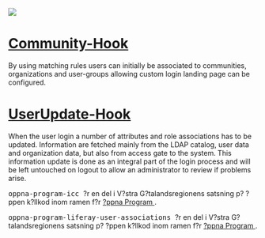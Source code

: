 
<td id="wikicontent" class="psdescription">
  <p>
    <img src="https://oppna-program-liferay-user-associations.googlecode.com/svn/wiki/images/intro.png"/>
  </p>
  <h1>
    <a name="">
    </a>
    <a href="/p/oppna-program-liferay-user-associations/wiki/Community_Hook">
      Community-Hook
    </a>
  </h1>
  <p>
    By using matching rules users can initially be associated to communities, organizations and user-groups allowing custom login landing page can be configured. 
  </p>
  <h1>
    <a name="">
    </a>
    <a href="/p/oppna-program-liferay-user-associations/wiki/UserUpdate_Hook">
      UserUpdate-Hook
    </a>
  </h1>
  <p>
    When the user login a number of attributes and role associations has to be updated. Information are fetched mainly from the LDAP catalog, user data and organization data, but also from access gate to the system. This information update is done as an integral part of the login process and will be left untouched on logout to allow an administrator to review if problems arise.   
  </p>
</td>

  <p>
    <tt>
      oppna-program-icc
    </tt>
     ?r en del i V?stra G?talandsregionens satsning p? ?ppen k?llkod inom ramen f?r 
    <a href="https://github.com/Vastra-Gotalandsregionen//oppna-program">
      ?ppna Program
    </a>
    . 
  </p>
  <p>
    <tt>
      oppna-program-liferay-user-associations
    </tt>
     ?r en del i V?stra G?talandsregionens satsning p? ?ppen k?llkod inom ramen f?r 
    <a href="https://github.com/Vastra-Gotalandsregionen//oppna-program">
      ?ppna Program
    </a>
    . 
  </p>